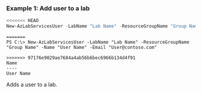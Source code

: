 ### Example 1: Add user to a lab
```powershell
<<<<<<< HEAD
New-AzLabServicesUser -LabName "Lab Name" -ResourceGroupName "Group Name" -Name "User Name" -Email "User@contoso.com"
```

```output
=======
PS C:\> New-AzLabServicesUser -LabName "Lab Name" -ResourceGroupName "Group Name" -Name "User Name" -Email "User@contoso.com"

>>>>>>> 97176e9029ae7684a4ab56b6bec6966b134d4f91
Name
----
User Name
```

Adds a user to a lab.

